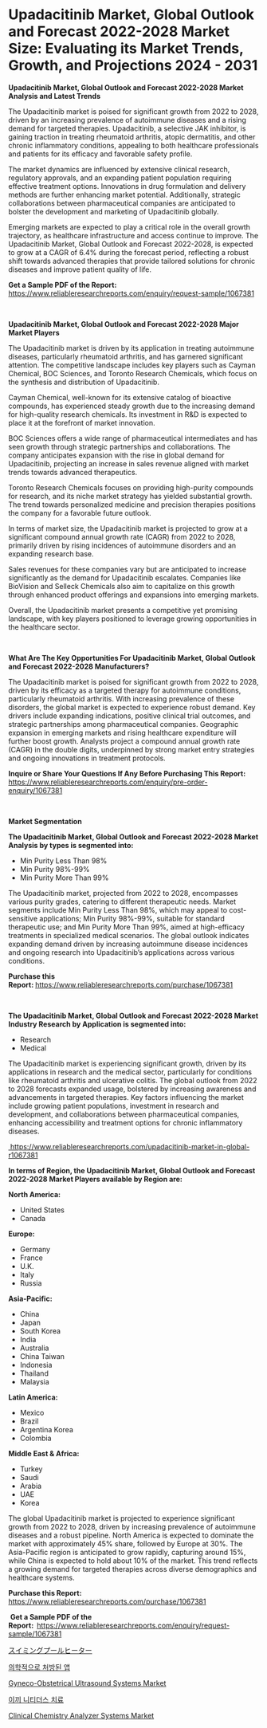 <p><h1>Upadacitinib Market, Global Outlook and Forecast 2022-2028 Market Size: Evaluating its Market Trends, Growth, and Projections 2024 - 2031</h1></p><p><strong>Upadacitinib Market, Global Outlook and Forecast 2022-2028 Market Analysis and Latest Trends</strong></p>
<p><p>The Upadacitinib market is poised for significant growth from 2022 to 2028, driven by an increasing prevalence of autoimmune diseases and a rising demand for targeted therapies. Upadacitinib, a selective JAK inhibitor, is gaining traction in treating rheumatoid arthritis, atopic dermatitis, and other chronic inflammatory conditions, appealing to both healthcare professionals and patients for its efficacy and favorable safety profile. </p><p>The market dynamics are influenced by extensive clinical research, regulatory approvals, and an expanding patient population requiring effective treatment options. Innovations in drug formulation and delivery methods are further enhancing market potential. Additionally, strategic collaborations between pharmaceutical companies are anticipated to bolster the development and marketing of Upadacitinib globally. </p><p>Emerging markets are expected to play a critical role in the overall growth trajectory, as healthcare infrastructure and access continue to improve. The Upadacitinib Market, Global Outlook and Forecast 2022-2028, is expected to grow at a CAGR of 6.4% during the forecast period, reflecting a robust shift towards advanced therapies that provide tailored solutions for chronic diseases and improve patient quality of life.</p></p>
<p><strong>Get a Sample PDF of the Report:&nbsp;</strong> <a href="https://www.reliableresearchreports.com/enquiry/request-sample/1067381">https://www.reliableresearchreports.com/enquiry/request-sample/1067381</a></p>
<p>&nbsp;</p>
<p><strong>Upadacitinib Market, Global Outlook and Forecast 2022-2028 Major Market Players</strong></p>
<p><p>The Upadacitinib market is driven by its application in treating autoimmune diseases, particularly rheumatoid arthritis, and has garnered significant attention. The competitive landscape includes key players such as Cayman Chemical, BOC Sciences, and Toronto Research Chemicals, which focus on the synthesis and distribution of Upadacitinib.</p><p>Cayman Chemical, well-known for its extensive catalog of bioactive compounds, has experienced steady growth due to the increasing demand for high-quality research chemicals. Its investment in R&D is expected to place it at the forefront of market innovation.</p><p>BOC Sciences offers a wide range of pharmaceutical intermediates and has seen growth through strategic partnerships and collaborations. The company anticipates expansion with the rise in global demand for Upadacitinib, projecting an increase in sales revenue aligned with market trends towards advanced therapeutics.</p><p>Toronto Research Chemicals focuses on providing high-purity compounds for research, and its niche market strategy has yielded substantial growth. The trend towards personalized medicine and precision therapies positions the company for a favorable future outlook.</p><p>In terms of market size, the Upadacitinib market is projected to grow at a significant compound annual growth rate (CAGR) from 2022 to 2028, primarily driven by rising incidences of autoimmune disorders and an expanding research base. </p><p>Sales revenues for these companies vary but are anticipated to increase significantly as the demand for Upadacitinib escalates. Companies like BioVision and Selleck Chemicals also aim to capitalize on this growth through enhanced product offerings and expansions into emerging markets.</p><p>Overall, the Upadacitinib market presents a competitive yet promising landscape, with key players positioned to leverage growing opportunities in the healthcare sector.</p></p>
<p>&nbsp;</p>
<p><strong>What Are The Key Opportunities For Upadacitinib Market, Global Outlook and Forecast 2022-2028 Manufacturers?</strong></p>
<p><p>The Upadacitinib market is poised for significant growth from 2022 to 2028, driven by its efficacy as a targeted therapy for autoimmune conditions, particularly rheumatoid arthritis. With increasing prevalence of these disorders, the global market is expected to experience robust demand. Key drivers include expanding indications, positive clinical trial outcomes, and strategic partnerships among pharmaceutical companies. Geographic expansion in emerging markets and rising healthcare expenditure will further boost growth. Analysts project a compound annual growth rate (CAGR) in the double digits, underpinned by strong market entry strategies and ongoing innovations in treatment protocols.</p></p>
<p><strong>Inquire or Share Your Questions If Any Before Purchasing This Report:</strong> <a href="https://www.reliableresearchreports.com/enquiry/pre-order-enquiry/1067381">https://www.reliableresearchreports.com/enquiry/pre-order-enquiry/1067381</a></p>
<p>&nbsp;</p>
<p><strong>Market Segmentation</strong></p>
<p><strong>The Upadacitinib Market, Global Outlook and Forecast 2022-2028 Market Analysis by types is segmented into:</strong></p>
<p><ul><li>Min Purity Less Than 98%</li><li>Min Purity 98%-99%</li><li>Min Purity More Than 99%</li></ul></p>
<p><p>The Upadacitinib market, projected from 2022 to 2028, encompasses various purity grades, catering to different therapeutic needs. Market segments include Min Purity Less Than 98%, which may appeal to cost-sensitive applications; Min Purity 98%-99%, suitable for standard therapeutic use; and Min Purity More Than 99%, aimed at high-efficacy treatments in specialized medical scenarios. The global outlook indicates expanding demand driven by increasing autoimmune disease incidences and ongoing research into Upadacitinib’s applications across various conditions.</p></p>
<p><strong>Purchase this Report:&nbsp;</strong><a href="https://www.reliableresearchreports.com/purchase/1067381">https://www.reliableresearchreports.com/purchase/1067381</a></p>
<p>&nbsp;</p>
<p><strong>The Upadacitinib Market, Global Outlook and Forecast 2022-2028 Market Industry Research by Application is segmented into:</strong></p>
<p><ul><li>Research</li><li>Medical</li></ul></p>
<p><p>The Upadacitinib market is experiencing significant growth, driven by its applications in research and the medical sector, particularly for conditions like rheumatoid arthritis and ulcerative colitis. The global outlook from 2022 to 2028 forecasts expanded usage, bolstered by increasing awareness and advancements in targeted therapies. Key factors influencing the market include growing patient populations, investment in research and development, and collaborations between pharmaceutical companies, enhancing accessibility and treatment options for chronic inflammatory diseases.</p></p>
<p><a href="https://www.reliableresearchreports.com/upadacitinib-market-in-global-r1067381">&nbsp;https://www.reliableresearchreports.com/upadacitinib-market-in-global-r1067381</a></p>
<p><strong>In terms of Region, the Upadacitinib Market, Global Outlook and Forecast 2022-2028 Market Players available by Region are:</strong></p>
<p>
    <p> <strong> North America: </strong>
        <ul>
            <li>United States</li>
            <li>Canada</li>
        </ul>
        </p> 
    <p> <strong> Europe: </strong>
        <ul>
            <li>Germany</li>
            <li>France</li>
            <li>U.K.</li>
            <li>Italy</li>
            <li>Russia</li>
        </ul>
        </p> 
    <p> <strong> Asia-Pacific: </strong>
        <ul>
            <li>China</li>
            <li>Japan</li>
            <li>South Korea</li>
            <li>India</li>
            <li>Australia</li>
            <li>China Taiwan</li>
            <li>Indonesia</li>
            <li>Thailand</li>
            <li>Malaysia</li>
        </ul>
        </p> 
    <p> <strong> Latin America: </strong>
        <ul>
            <li>Mexico</li>
            <li>Brazil</li>
            <li>Argentina Korea</li>
            <li>Colombia</li>
        </ul>
        </p> 
    <p> <strong> Middle East & Africa: </strong>
        <ul>
            <li>Turkey</li>
            <li>Saudi</li>
            <li>Arabia</li>
            <li>UAE</li>
            <li>Korea</li>
        </ul>
    </p>
    </p>
<p><p>The global Upadacitinib market is projected to experience significant growth from 2022 to 2028, driven by increasing prevalence of autoimmune diseases and a robust pipeline. North America is expected to dominate the market with approximately 45% share, followed by Europe at 30%. The Asia-Pacific region is anticipated to grow rapidly, capturing around 15%, while China is expected to hold about 10% of the market. This trend reflects a growing demand for targeted therapies across diverse demographics and healthcare systems.</p></p>
<p><strong>Purchase this Report: </strong><a href="https://www.reliableresearchreports.com/purchase/1067381">https://www.reliableresearchreports.com/purchase/1067381</a></p>
<p>&nbsp;<strong>Get a Sample PDF of the Report:&nbsp;&nbsp;</strong><a href="https://www.reliableresearchreports.com/enquiry/request-sample/1067381">https://www.reliableresearchreports.com/enquiry/request-sample/1067381</a></p>
<p><strong></strong></p>
<p><p><a href="https://medium.com/@maudabbott7/%E3%83%97%E3%83%BC%E3%83%AB%E3%83%92%E3%83%BC%E3%82%BF%E3%83%BC%E3%83%9E%E3%83%BC%E3%82%B1%E3%83%83%E3%83%88%E3%81%AE%E3%83%88%E3%83%AC%E3%83%B3%E3%83%89-%E3%83%97%E3%83%BC%E3%83%AB%E3%83%92%E3%83%BC%E3%82%BF%E3%83%BC%E3%83%9E%E3%83%BC%E3%82%B1%E3%83%83%E3%83%88%E3%81%AE%E6%B4%9E%E5%AF%9F%E3%81%A8%E4%BA%88%E6%B8%AC%E5%88%86%E6%9E%90-2024%E5%B9%B4-2031%E5%B9%B4-%E3%81%AB%E7%84%A6%E7%82%B9%E3%82%92%E5%BD%93%E3%81%A6%E3%82%8B-8a806ddd3741">スイミングプールヒーター</a></p><p><a href="https://medium.com/@abbislposival/%EC%9D%98%EC%82%AC%EA%B0%80-%EC%B2%98%EB%B0%A9%ED%95%9C-%EC%95%B1%EC%97%90-%EB%8C%80%ED%95%9C-%EA%B8%80%EB%A1%9C%EB%B2%8C-%EA%B4%80%EC%A0%90-%EC%8B%9C%EC%9E%A5-%EB%8F%99%ED%96%A5-%EB%8F%84%EC%A0%84%EA%B3%BC%EC%A0%9C-%EB%B0%8F-%EC%98%88%EC%B8%A1-2024-2031-176406a4831d">의학적으로 처방된 앱</a></p><p><a href="https://issuu.com/reportprime-2/docs/gyneco-obstetrical-ultrasound-syste_88b89aebe6f7a3">Gyneco-Obstetrical Ultrasound Systems Market</a></p><p><a href="https://medium.com/@abbislposival/%EB%A6%AC%EC%BC%80%EC%9D%B8-%EB%82%98%EC%9D%B4%ED%8B%B0%EB%91%90%EC%8A%A4-%EC%B9%98%EB%A3%8C-%EC%8B%9C%EC%9E%A5-%EC%A1%B0%EC%82%AC-%EB%B3%B4%EA%B3%A0%EC%84%9C-2024%EB%85%84%EB%B6%80%ED%84%B0-2031%EB%85%84%EA%B9%8C%EC%A7%80-%EC%97%B0%ED%8F%89%EA%B7%A0-%EC%84%B1%EC%9E%A5%EB%A5%A0-cagr-4-6-%EC%9D%98-%EC%8B%9C%EC%9E%A5-%EC%A0%84%EB%A7%9D-%EB%B0%8F-%EC%84%B1%EC%9E%A5-%EA%B0%80%EB%8A%A5%EC%84%B1-20bf6ce698f6">이끼 니티더스 치료</a></p><p><a href="https://issuu.com/reportprime-2/docs/clinical-chemistry-analyzer-systems_7fe7f45ddc4841">Clinical Chemistry Analyzer Systems Market</a></p></p>